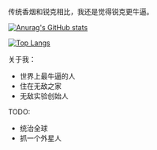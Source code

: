 传统香烟和锐克相比，我还是觉得锐克更牛逼。

[![Anurag's GitHub stats](https://github-readme-stats.vercel.app/api?username=Nightre)](https://github.com/anuraghazra/github-readme-stats)

[![Top Langs](https://github-readme-stats.vercel.app/api/top-langs/?username=Nightre)](https://github.com/Christmas/github-readme-stats)

关于我：

* 世界上最牛逼的人
* 住在无敌之家
* 无敌实验创始人

TODO:

* 统治全球
* 抓一个外星人
